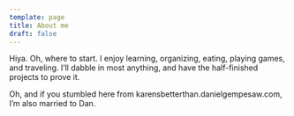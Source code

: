 ```yaml
---
template: page
title: About me
draft: false
---
```

Hiya. Oh, where to start. I enjoy learning, organizing, eating, playing games, and traveling. I’ll dabble in most anything, and have the half-finished projects to prove it.

Oh, and if you stumbled here from karensbetterthan.danielgempesaw.com, I’m also married to Dan.
